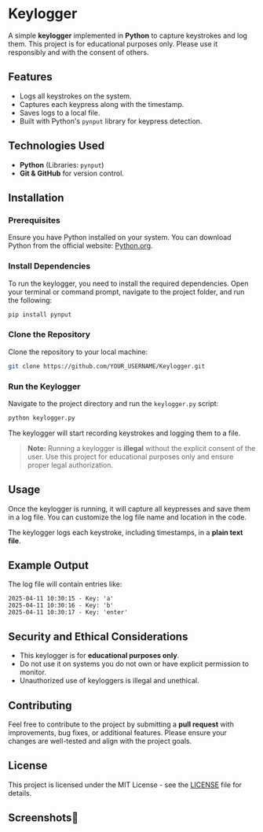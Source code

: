 
# Keylogger

A simple **keylogger** implemented in **Python** to capture keystrokes and log them. This project is for educational purposes only. Please use it responsibly and with the consent of others.

## Features

- Logs all keystrokes on the system.
- Captures each keypress along with the timestamp.
- Saves logs to a local file.
- Built with Python's `pynput` library for keypress detection.

## Technologies Used

- **Python** (Libraries: `pynput`)
- **Git & GitHub** for version control.

## Installation

### Prerequisites

Ensure you have Python installed on your system. You can download Python from the official website: [Python.org](https://www.python.org/).

### Install Dependencies

To run the keylogger, you need to install the required dependencies. Open your terminal or command prompt, navigate to the project folder, and run the following:

```bash
pip install pynput
```

### Clone the Repository

Clone the repository to your local machine:

```bash
git clone https://github.com/YOUR_USERNAME/Keylogger.git
```

### Run the Keylogger

Navigate to the project directory and run the `keylogger.py` script:

```bash
python keylogger.py
```

The keylogger will start recording keystrokes and logging them to a file.

> **Note:** Running a keylogger is **illegal** without the explicit consent of the user. Use this project for educational purposes only and ensure proper legal authorization.

## Usage

Once the keylogger is running, it will capture all keypresses and save them in a log file. You can customize the log file name and location in the code.

The keylogger logs each keystroke, including timestamps, in a **plain text file**.

## Example Output

The log file will contain entries like:

```
2025-04-11 10:30:15 - Key: 'a'
2025-04-11 10:30:16 - Key: 'b'
2025-04-11 10:30:17 - Key: 'enter'
```

## Security and Ethical Considerations

- This keylogger is for **educational purposes only**.
- Do not use it on systems you do not own or have explicit permission to monitor.
- Unauthorized use of keyloggers is illegal and unethical.

## Contributing

Feel free to contribute to the project by submitting a **pull request** with improvements, bug fixes, or additional features. Please ensure your changes are well-tested and align with the project goals.

## License

This project is licensed under the MIT License - see the [LICENSE](LICENSE) file for details.

## Screenshots📸
